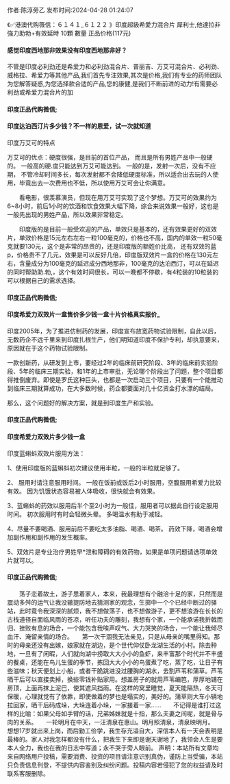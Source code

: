 <p>作者:陈淳旁乙 发布时间:2024-04-28 01:24:07</p>
<p>《✅港澳代购薇信：６１４１_６１２２ 》印度超級希愛力混合片 犀利士,他達拉非 強力助勃+有效延時 10顆 數量 正品价格(117元) </p>
									<h4>感觉印度西地那非效果没有印度西地那非好？</h4><p>不管是印度必利劲还是希爱力和必利劲混合片、普丽吉、万艾可混合片、必利劲、威格拉、希爱力等其他产品,我们首先专注效果,其次是价格,我们有专业的药师团队为您解答疑惑,为您选择款合适的产品,您的康健,是我们不断前进的动力!有需要必利劲或希爱力混合片的加</p><p></p><h4>	印度正品代购微信;</h4><p></p><h4>印度达泊西汀片多少钱？不一样的恩爱，试一次就知道</h4><p>印度万艾可的特点</p><p>万艾可的优点：硬度很强，是目前的首位产品， 而且是所有男姓产品中一般硬的。 一般高的硬.度只能达到万艾可能达到。 一般的是，发射一次后，没有不应期， 不管冷却时间多长，每次发射都不会降低硬度标准，所以适合出去玩的人使用，毕竟出去一次费用也不低，所以使用万艾可会让你满意。</p><p>　　看电影，很羡慕演员，但现在用万艾可实现了这个梦想。万艾可的效果约为6~8小时，前后1小时的饮酒和饮食效果大幅下降，综合来说效果一般好，这也是一般先出现的男姓产品，所以效果非常稳定。</p><p>　　印度版的是目前一般受欢迎的产品，单效只是基本的，还有效果更好的双效片，单效价格是15元左右左右一粒100毫克的，价格也不高，国内的单效一粒50毫克就要130元，这个是非常的昂贵的，还是印度版的额姓价比高， 还有双效的蓝p，价格贵不了几元，效果是可以反好几倍，印度版双效片一盒的价格在130元左右，含量成分为100毫克的延迟成分西地那非，100毫克的达泊西汀，可以在延迟的同时帮助助.勃,，这个有效时间很长，可以一晚都不停歇，有4粒装的10粒装的可以根据自己的需求选择。</p><p></p><h4>	印度正品代购微信;</h4><p></p><h4>印度希爱力双效片一盒售价多少钱一盒十片价格真实报价_</h4><p>印度2005年，为了推进仿制药的发展，印度宣布放宽药物试验限制，自此以后，无数药企不远千里来到印度扎根生产，他们明知道印度不保护专利，却执意要来，原因就在于这个药物试验限制。</p><p>一款创新药，从研发到上市，要经过2年的临床前研究阶段、3年的临床前实验阶段、5年的临床三期实验，和1年的上市审批，无论哪个阶段出了问题，整个项目都得推倒废弃。即使是罗氏这种巨头，也都是一次启动三个项目，只要有一个能推动到临床三期就算成功，在大多数时候，药企都要面对几十亿资金打水漂的结局。</p><p>那么，这个问题好的解决方案，就是到印度生产和实验。</p><p></p><h4>	印度正品代购微信;</h4><p></p><h4>印度希爱力双效片多少钱一盒</h4><p>印度蓝蝌蚪双效片服用方法：</p><p>1、使用印度版的蓝蝌蚪初次建议使用半粒，一般的半粒就足够了。</p><p>    2、 服用时请注意服用时间。 一般在饭前或饭后2小时服用，空腹服用希爱力比较有效。 因为饥饿状态容易被人体吸收，很快就会有效果。</p><p>   3、蓝蝌蚪的药效以服用后半个至2小时为一般佳，服用者可以据此自行设定服用时间。 初次服用时有时会轻微头晕。 多喝温水有助于减轻。</p><p>   4、尽量不要喝酒、服用前后不要吃太多油脂、喝酒、喝茶。 药效下降，喝酒会增加副作用和副作用的发生概率。</p><p>   5、双效片是专业治疗男姓早*泄和障碍的有效药物，如果是单项问题请选项单效片就可以。</p><p></p><h4>	印度正品代购微信;</h4>　　荡子恋着故土，游子思着家人，本来，我最理想有个融洽十足的家，只然而是震动多舛的运气让我没辙提防地去猜测家的观念，生掷中一个个已经中断过的驿站，此时竟令我深深的腻烦，我不想做荡子，也不想做游子，更不想浪游在长长的古栈道径自面临风雨的苍凉，听任功夫的雕刻，我想有个家，一个能承诺我折戟而归、挫败有息的场合，一个能包含我唉声叹气、大力哭笑的场合，一个能让我倾尽血汗、淹留亲情的场合。　　第一次干涸我无法亲见，只是从母亲的嘴里得知。那时的母亲还没有出嫁，娘家就在湖边，是个世代仰仗卧龙湖生活的小村。除去种地，一旦有了闲暇，人们就向湖中捞取大大小小的鱼虾，来丰富那个时代并不丰盛的餐桌，还能在鸟儿生蛋的季节，拣回大大小小的鸟蛋煮了吃，蒸了吃，让日子有些滋味；秋天便划上小船，或者干脆跳进没过腰胸的湖水，去割芦苇和蒲草。芦苇晒干后可以直接卖掉，换些零钱补贴家用。想盖房子的就用芦苇编笆，厚厚地铺在房顶，上面再抹上泥巴，使其遮风挡雨。在这样的窝里睡觉，夏天能隔热，冬天可保暖，心理就觉有了依靠，即使做着的梦也是塌实的，美好的。蒲草则大车小辆地拉回家，晒干后码成垛，大垛连着小垛，一家接着一家……　　不记得是谁打过这样的比喻：如果父母如手臂的话，兄弟姊妹就是十指，那么夫妻之间呢，就是骨与肉的关系。　　一轮明月在中天，一汪清泉在惠山。明月照清泉，清泉映明月。　　想想17岁就出来上岗，而后勤工俭学，我生存充溢自大，深信本人有一天会表明是最棒的。家人对我怎样都没有什么，把我生下来即是谢天谢地了，我领会人生是要本人全力，我也在我的日志中写道；永不哭于旁人眼前。				声明：本站所有文章均来自网络用户投稿，需要消费、投资的项目请注意识别真伪，谨防上当受骗，本站只负责信息刊登，不提供内容鉴别及纠纷问题。投稿内容若侵犯了您的权益请及时联系客服删除。				
